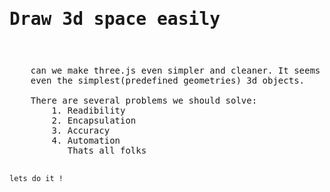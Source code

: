 <h1><pre>Draw 3d space easily</pre></h1>
<pre>
<p>
	can we make three.js even simpler and cleaner. It seems like lot of code to create
	even the simplest(predefined geometries) 3d objects.<br>
	There are several problems we should solve:
		1. Readibility
		2. Encapsulation
		3. Accuracy
		4. Automation
		   Thats all folks

	lets do it !
</p>
</p>
</pre>